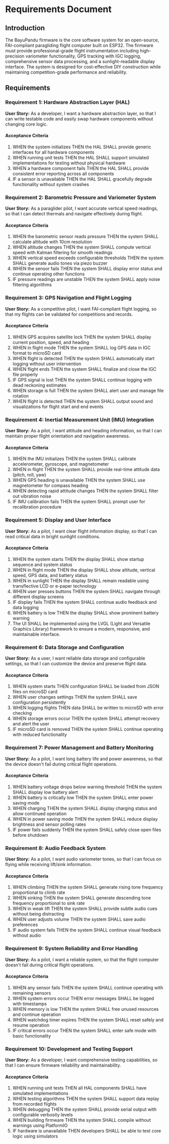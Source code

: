 # Requirements Document

## Introduction

The BayuPandu firmware is the core software system for an open-source, FAI-compliant paragliding flight computer built on ESP32. The firmware must provide professional-grade flight instrumentation including high-precision variometer functionality, GPS tracking with IGC logging, comprehensive sensor data processing, and a sunlight-readable display interface. The system is designed for cost-effective DIY construction while maintaining competition-grade performance and reliability.

## Requirements

### Requirement 1: Hardware Abstraction Layer (HAL)

**User Story:** As a developer, I want a hardware abstraction layer, so that I can write testable code and easily swap hardware components without changing core logic.

#### Acceptance Criteria

1. WHEN the system initializes THEN the HAL SHALL provide generic interfaces for all hardware components
2. WHEN running unit tests THEN the HAL SHALL support simulated implementations for testing without physical hardware
3. WHEN a hardware component fails THEN the HAL SHALL provide consistent error reporting across all components
4. IF a sensor is unavailable THEN the HAL SHALL gracefully degrade functionality without system crashes

### Requirement 2: Barometric Pressure and Variometer System

**User Story:** As a paraglider pilot, I want accurate vertical speed readings, so that I can detect thermals and navigate effectively during flight.

#### Acceptance Criteria

1. WHEN the barometric sensor reads pressure THEN the system SHALL calculate altitude with 10cm resolution
2. WHEN altitude changes THEN the system SHALL compute vertical speed with Kalman filtering for smooth readings
3. WHEN vertical speed exceeds configurable thresholds THEN the system SHALL generate audio tones via piezo buzzer
4. WHEN the sensor fails THEN the system SHALL display error status and continue operating other functions
5. IF pressure readings are unstable THEN the system SHALL apply noise filtering algorithms

### Requirement 3: GPS Navigation and Flight Logging

**User Story:** As a competitive pilot, I want FAI-compliant flight logging, so that my flights can be validated for competitions and records.

#### Acceptance Criteria

1. WHEN GPS acquires satellite lock THEN the system SHALL display current position, speed, and heading
2. WHEN in flight mode THEN the system SHALL log GPS data in IGC format to microSD card
3. WHEN flight is detected THEN the system SHALL automatically start logging without user intervention
4. WHEN flight ends THEN the system SHALL finalize and close the IGC file properly
5. IF GPS signal is lost THEN the system SHALL continue logging with dead reckoning estimates
6. WHEN storage is full THEN the system SHALL alert user and manage file rotation
7. WHEN flight is detected THEN the system SHALL output sound and visualizations for flight start and end events

### Requirement 4: Inertial Measurement Unit (IMU) Integration

**User Story:** As a pilot, I want attitude and heading information, so that I can maintain proper flight orientation and navigation awareness.

#### Acceptance Criteria

1. WHEN the IMU initializes THEN the system SHALL calibrate accelerometer, gyroscope, and magnetometer
2. WHEN in flight THEN the system SHALL provide real-time attitude data (pitch, roll, yaw)
3. WHEN GPS heading is unavailable THEN the system SHALL use magnetometer for compass heading
4. WHEN detecting rapid attitude changes THEN the system SHALL filter out vibration noise
5. IF IMU calibration fails THEN the system SHALL prompt user for recalibration procedure

### Requirement 5: Display and User Interface

**User Story:** As a pilot, I want clear flight information display, so that I can read critical data in bright sunlight conditions.

#### Acceptance Criteria

1. WHEN the system starts THEN the display SHALL show startup sequence and system status
2. WHEN in flight mode THEN the display SHALL show altitude, vertical speed, GPS data, and battery status
3. WHEN in sunlight THEN the display SHALL remain readable using transflective LCD or e-paper technology
4. WHEN user presses buttons THEN the system SHALL navigate through different display screens
5. IF display fails THEN the system SHALL continue audio feedback and data logging
6. WHEN battery is low THEN the display SHALL show prominent battery warning
7. The UI SHALL be implemented using the LVGL (Light and Versatile Graphics Library) framework to ensure a modern, responsive, and maintainable interface.

### Requirement 6: Data Storage and Configuration

**User Story:** As a user, I want reliable data storage and configurable settings, so that I can customize the device and preserve flight data.

#### Acceptance Criteria

1. WHEN system starts THEN configuration SHALL be loaded from JSON files on microSD card
2. WHEN user changes settings THEN the system SHALL save configuration persistently
3. WHEN logging flights THEN data SHALL be written to microSD with error checking
4. WHEN storage errors occur THEN the system SHALL attempt recovery and alert the user
5. IF microSD card is removed THEN the system SHALL continue operating with reduced functionality

### Requirement 7: Power Management and Battery Monitoring

**User Story:** As a pilot, I want long battery life and power awareness, so that the device doesn't fail during critical flight operations.

#### Acceptance Criteria

1. WHEN battery voltage drops below warning threshold THEN the system SHALL display low battery alert
2. WHEN battery is critically low THEN the system SHALL enter power saving mode
3. WHEN charging THEN the system SHALL display charging status and allow continued operation
4. WHEN in power saving mode THEN the system SHALL reduce display brightness and sensor polling rates
5. IF power fails suddenly THEN the system SHALL safely close open files before shutdown

### Requirement 8: Audio Feedback System

**User Story:** As a pilot, I want audio variometer tones, so that I can focus on flying while receiving lift/sink information.

#### Acceptance Criteria

1. WHEN climbing THEN the system SHALL generate rising tone frequency proportional to climb rate
2. WHEN sinking THEN the system SHALL generate descending tone frequency proportional to sink rate
3. WHEN in weak lift THEN the system SHALL provide subtle audio cues without being distracting
4. WHEN user adjusts volume THEN the system SHALL save audio preferences
5. IF audio system fails THEN the system SHALL continue visual feedback without audio

### Requirement 9: System Reliability and Error Handling

**User Story:** As a pilot, I want a reliable system, so that the flight computer doesn't fail during critical flight operations.

#### Acceptance Criteria

1. WHEN any sensor fails THEN the system SHALL continue operating with remaining sensors
2. WHEN system errors occur THEN error messages SHALL be logged with timestamps
3. WHEN memory is low THEN the system SHALL free unused resources and continue operation
4. WHEN watchdog timer expires THEN the system SHALL reset safely and resume operation
5. IF critical errors occur THEN the system SHALL enter safe mode with basic functionality

### Requirement 10: Development and Testing Support

**User Story:** As a developer, I want comprehensive testing capabilities, so that I can ensure firmware reliability and maintainability.

#### Acceptance Criteria

1. WHEN running unit tests THEN all HAL components SHALL have simulated implementations
2. WHEN testing algorithms THEN the system SHALL support data replay from recorded flights
3. WHEN debugging THEN the system SHALL provide serial output with configurable verbosity levels
4. WHEN building firmware THEN the system SHALL compile without warnings using PlatformIO
5. IF hardware is unavailable THEN developers SHALL be able to test core logic using simulators